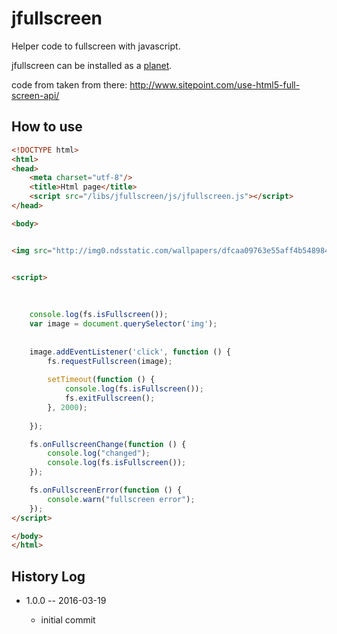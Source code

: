 jfullscreen
================


Helper code to fullscreen with javascript.



jfullscreen can be installed as a [planet](https://github.com/lingtalfi/Observer/blob/master/article/article.planetReference.eng.md).

code from taken from there: http://www.sitepoint.com/use-html5-full-screen-api/



How to use
---------------

```html
<!DOCTYPE html>
<html>
<head>
    <meta charset="utf-8"/>
    <title>Html page</title>
    <script src="/libs/jfullscreen/js/jfullscreen.js"></script>
</head>

<body>


<img src="http://img0.ndsstatic.com/wallpapers/dfcaa09763e55aff4b5489848da7a283_large.jpeg">


<script>
    
    
    
    console.log(fs.isFullscreen()); 
    var image = document.querySelector('img');
    
    
    image.addEventListener('click', function () {
        fs.requestFullscreen(image);
        
        setTimeout(function () {
            console.log(fs.isFullscreen()); 
            fs.exitFullscreen(); 
        }, 2000);
        
    });

    fs.onFullscreenChange(function () {
        console.log("changed");
        console.log(fs.isFullscreen());
    });

    fs.onFullscreenError(function () {
        console.warn("fullscreen error");
    });
</script>

</body>
</html>
```




History Log
------------------
    
- 1.0.0 -- 2016-03-19

    - initial commit
    
    